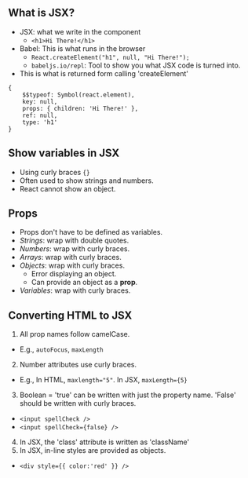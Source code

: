 ## What is JSX?

- JSX: what we write in the component
    - `<h1>Hi There!</h1>`
- Babel: This is what runs in the browser
    - `React.createElement("h1", null, "Hi There!");`
    - `babeljs.io/repl`: Tool to show you what JSX code is turned into.
- This is what is returned form calling 'createElement'
```
{
    $$typeof: Symbol(react.element),
    key: null,
    props: { children: 'Hi There!' },
    ref: null,
    type: 'h1'
}
```

## Show variables in JSX

- Using curly braces `{}`
- Often used to show strings and numbers.
- React cannot show an object.

## Props

- Props don't have to be defined as variables.
- *Strings*: wrap with double quotes.
- *Numbers*: wrap with curly braces.
- *Arrays*: wrap with curly braces.
- *Objects*: wrap with curly braces.
  - Error displaying an object.
  - Can provide an object as a **prop**.
- *Variables*: wrap with curly braces.

## Converting HTML to JSX

1. All prop names follow camelCase.
  - E.g., `autoFocus`, `maxLength`
2. Number attributes use curly braces.
  - E.g., In HTML, `maxlength="5"`. In JSX, `maxLength={5}`
3. Boolean = 'true' can be written with just the property name. 'False' should be written with curly braces.
  - `<input spellCheck />`
  - `<input spellCheck={false} />`
4. In JSX, the 'class' attribute is written as 'className'
5. In JSX, in-line styles are provided as objects.
  - `<div style={{ color:'red' }} />`